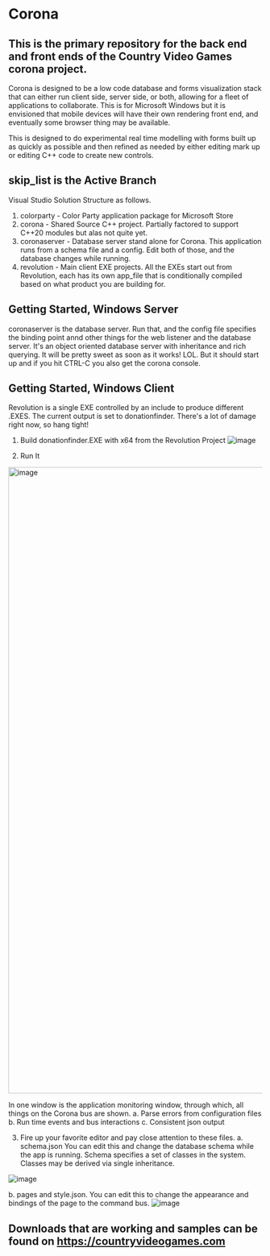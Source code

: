 
# Corona
## This is the primary repository for the back end and front ends of the Country Video Games corona project.

Corona is designed to be a low code database and forms visualization stack that can either run client side, server side, or both, allowing for a fleet of applications to collaborate.  This is for Microsoft Windows but it is envisioned that mobile devices will have their own rendering front end, and eventually some browser thing may be available.

This is designed to do experimental real time modelling with forms built up as quickly as possible and then refined as needed by either editing mark up or editing C++ code to create new controls.

## skip_list is the Active Branch

Visual Studio Solution Structure as follows.

1.  colorparty - Color Party application package for Microsoft Store
2.  corona - Shared Source C++ project.  Partially factored to support C++20 modules but alas not quite yet.
3.  coronaserver - Database server stand alone for Corona.  This application runs from a schema file and a config.  Edit both of those, and the database changes while running.
4.  revolution - Main client EXE projects.  All the EXEs start out from Revolution, each has its own app_file that is conditionally compiled based on what product you are building for.

## Getting Started, Windows Server

coronaserver is the database server.  Run that, and the config file specifies the binding point annd other things for the web listener and the database server.  It's an object oriented database server with inheritance and rich querying.  It will be pretty sweet as soon as it works! LOL.  But it should start up and if you hit CTRL-C you also get the corona console.  

## Getting Started, Windows Client

Revolution is a single EXE controlled by an include to produce different .EXES.  The current output is set to donationfinder.  There's a lot of damage right now, so hang tight!

1.  Build donationfinder.EXE with x64 from the Revolution Project
  ![image](https://github.com/user-attachments/assets/99357bc6-5da6-4482-8941-0aa5f28e0668)

2.  Run It

  <img width="1244" alt="image" src="https://github.com/user-attachments/assets/e76bfb6b-22b5-41a1-843f-f69ad5f1e51d">

In one window is the application monitoring window, through which, all things on the Corona bus are shown.
a.  Parse errors from configuration files
b.  Run time events and bus interactions
c.  Consistent json output

3.  Fire up your favorite editor and pay close attention to these files.
a.  schema.json  You can edit this and change the database schema while the app is running.  Schema specifies a set of classes in the system.  Classes may be derived via single inheritance.

![image](https://github.com/user-attachments/assets/68bfbe10-3879-4699-b60c-dae0278baf19)

b.  pages and style.json.  You can edit this to change the appearance and bindings of the page to the command bus.
![image](https://github.com/user-attachments/assets/5a22b93c-963d-43cf-a67e-ba58c28e8a86)


## Downloads that are working and samples can be found on https://countryvideogames.com



